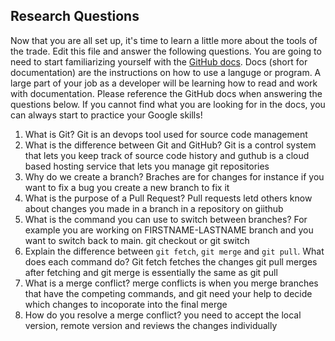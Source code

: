 ## Research Questions 

Now that you are all set up, it's time to learn a little more about the tools of the trade. Edit this file and answer the following questions. You are going to need to start familiarizing yourself with the [GitHub docs](https://docs.github.com/en). Docs (short for documentation) are the instructions on how to use a languge or program. A large part of your job as a developer will be learning how to read and work with documentation. Please reference the GitHub docs when answering the questions below. If you cannot find what you are looking for in the docs, you can always start to practice your Google skills!

1. What is Git? Git is an devops tool used for source code management 
2. What is the difference between Git and GitHub? Git is a control system that lets you keep track of source code history and guthub  is a cloud based hosting service that lets you manage git repositories 
3. Why do we create a branch? Braches are for changes  for instance if you want to fix a bug you create a new branch to fix it
4. What is the purpose of a Pull Request? Pull requests letd others know about changes you made in a branch in a repository on giithub
5. What is the command you can use to switch between branches? For example you are working on FIRSTNAME-LASTNAME branch and you want to switch back to main. git checkout or git switch
6. Explain the difference between `git fetch`, `git merge` and `git pull`. What does each command do? Git fetch fetches the changes git pull  merges after fetching and git merge is essentially the same as git pull
7. What is a merge conflict? merge conflicts is when you merge branches that have the competing commands, and git need your help to decide which changes to incoporate into the final merge
8. How do you resolve a merge conflict? you need to accept the local version, remote version and reviews the changes individually 
